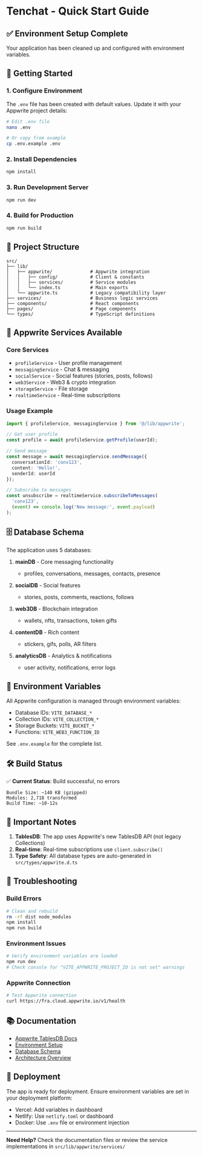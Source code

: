 # Tenchat - Quick Start Guide

## ✅ Environment Setup Complete

Your application has been cleaned up and configured with environment variables.

## 🚀 Getting Started

### 1. Configure Environment

The `.env` file has been created with default values. Update it with your Appwrite project details:

```bash
# Edit .env file
nano .env

# Or copy from example
cp .env.example .env
```

### 2. Install Dependencies

```bash
npm install
```

### 3. Run Development Server

```bash
npm run dev
```

### 4. Build for Production

```bash
npm run build
```

## 📁 Project Structure

```
src/
├── lib/
│   ├── appwrite/              # Appwrite integration
│   │   ├── config/            # Client & constants
│   │   ├── services/          # Service modules
│   │   └── index.ts           # Main exports
│   └── appwrite.ts            # Legacy compatibility layer
├── services/                  # Business logic services
├── components/                # React components
├── pages/                     # Page components
└── types/                     # TypeScript definitions

```

## 🔧 Appwrite Services Available

### Core Services
- `profileService` - User profile management
- `messagingService` - Chat & messaging
- `socialService` - Social features (stories, posts, follows)
- `web3Service` - Web3 & crypto integration
- `storageService` - File storage
- `realtimeService` - Real-time subscriptions

### Usage Example

```typescript
import { profileService, messagingService } from '@/lib/appwrite';

// Get user profile
const profile = await profileService.getProfile(userId);

// Send message
const message = await messagingService.sendMessage({
  conversationId: 'conv123',
  content: 'Hello!',
  senderId: userId
});

// Subscribe to messages
const unsubscribe = realtimeService.subscribeToMessages(
  'conv123',
  (event) => console.log('New message:', event.payload)
);
```

## 🗄️ Database Schema

The application uses 5 databases:

1. **mainDB** - Core messaging functionality
   - profiles, conversations, messages, contacts, presence

2. **socialDB** - Social features
   - stories, posts, comments, reactions, follows

3. **web3DB** - Blockchain integration
   - wallets, nfts, transactions, token gifts

4. **contentDB** - Rich content
   - stickers, gifs, polls, AR filters

5. **analyticsDB** - Analytics & notifications
   - user activity, notifications, error logs

## 🔐 Environment Variables

All Appwrite configuration is managed through environment variables:

- Database IDs: `VITE_DATABASE_*`
- Collection IDs: `VITE_COLLECTION_*`
- Storage Buckets: `VITE_BUCKET_*`
- Functions: `VITE_WEB3_FUNCTION_ID`

See `.env.example` for the complete list.

## 🛠️ Build Status

✅ **Current Status**: Build successful, no errors

```
Bundle Size: ~140 KB (gzipped)
Modules: 2,718 transformed
Build Time: ~10-12s
```

## 📝 Important Notes

1. **TablesDB**: The app uses Appwrite's new TablesDB API (not legacy Collections)
2. **Real-time**: Real-time subscriptions use `client.subscribe()`
3. **Type Safety**: All database types are auto-generated in `src/types/appwrite.d.ts`

## 🐛 Troubleshooting

### Build Errors

```bash
# Clean and rebuild
rm -rf dist node_modules
npm install
npm run build
```

### Environment Issues

```bash
# Verify environment variables are loaded
npm run dev
# Check console for "VITE_APPWRITE_PROJECT_ID is not set" warnings
```

### Appwrite Connection

```bash
# Test Appwrite connection
curl https://fra.cloud.appwrite.io/v1/health
```

## 📚 Documentation

- [Appwrite TablesDB Docs](https://appwrite.io/docs/products/databases/tables)
- [Environment Setup](./ENV_MIGRATION_SUMMARY.md)
- [Database Schema](./DATABASE_SCHEMA.md)
- [Architecture Overview](./ARCHITECTURE.md)

## 🚢 Deployment

The app is ready for deployment. Ensure environment variables are set in your deployment platform:

- Vercel: Add variables in dashboard
- Netlify: Use `netlify.toml` or dashboard
- Docker: Use `.env` file or environment injection

---

**Need Help?** Check the documentation files or review the service implementations in `src/lib/appwrite/services/`
